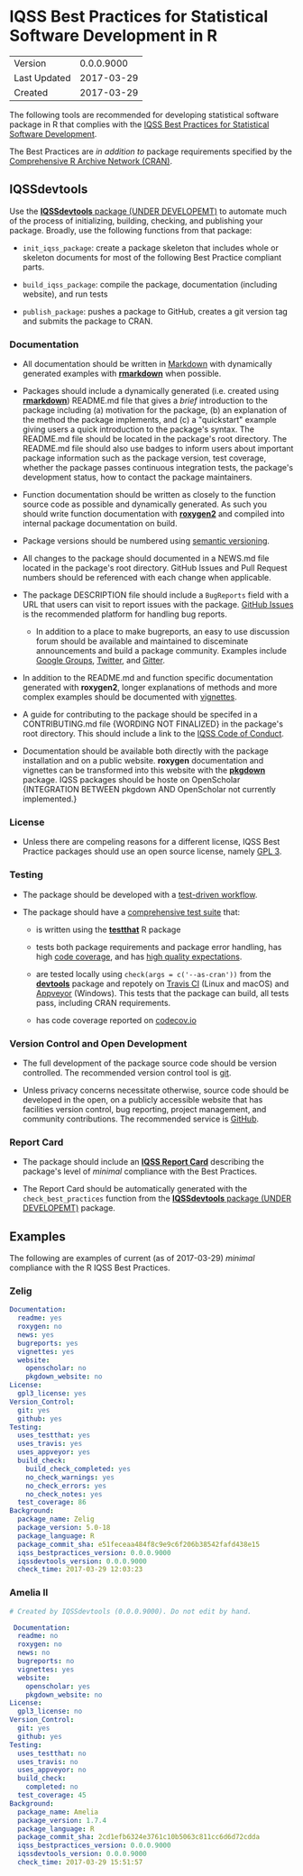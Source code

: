 # IQSS Best Practices for Statistical Software Development in R

|              |                     |
| ------------ | ------------------- |
| Version      | 0.0.0.9000          |
| Last Updated | 2017-03-29          |
| Created      | 2017-03-29          |

The following tools are recommended for developing statistical software package in R that complies with the [IQSS Best Practices for Statistical Software Development](https://github.com/IQSS/social_science_software_toolkit/blob/master/iqss_sss_best_practices.md).

The Best Practices are *in addition to* package requirements specified by the [Comprehensive R Archive Network (CRAN)](https://cran.r-project.org/doc/manuals/r-release/R-exts.html).

## IQSSdevtools

Use the [**IQSSdevtools** package (UNDER DEVELOPEMT)](https://github.com/IQSS/IQSSdevtools) to automate much of the process of initializing, building, checking, and publishing your package. Broadly, use the following functions from that package:

-   `init_iqss_package`: create a package skeleton that includes whole or skeleton documents for most of the following Best Practice compliant parts.

-   `build_iqss_package`: compile the package, documentation (including website), and run tests

-   `publish_package`: pushes a package to GitHub, creates a git version tag and submits the package to CRAN.

### Documentation

-   All documentation should be written in [Markdown](https://en.wikipedia.org/wiki/Markdown) with dynamically generated examples with [**rmarkdown**](http://rmarkdown.rstudio.com/) when possible.

-   Packages should include a dynamically generated (i.e. created using [**rmarkdown**](http://rmarkdown.rstudio.com/)) README.md file that gives a *brief* introduction to the package including (a) motivation for the package, (b) an explanation of the method the package implements, and (c) a "quickstart" example giving users a quick introduction to the package's syntax. The README.md file should be located in the package's root directory. The README.md file should also use badges to inform users about important package information such as the package version, test coverage, whether the package passes continuous integration tests, the package's development status, how to contact the package maintainers.

-   Function documentation should be written as closely to the function source code as possible and dynamically generated. As such you should write function documentation with [**roxygen2**](https://cran.r-project.org/web/packages/roxygen2/vignettes/roxygen2.html) and compiled into internal package documentation on build.

-   Package versions should be numbered using [semantic versioning](http://semver.org/.).

-   All changes to the package should documented in a NEWS.md file located in the package's root directory. GitHub Issues and Pull Request numbers should be referenced with each change when applicable.

-   The package DESCRIPTION file should include a `BugReports` field with a URL that users can visit to report issues with the package. [GitHub Issues](https://guides.github.com/features/issues/) is the recommended platform for handling bug reports.

    +   In addition to a place to make bugreports, an easy to use discussion forum should be available and maintained to disceminate announcements and build a package community. Examples include [Google Groups](https://groups.google.com), [Twitter](https://twitter.com/), and [Gitter](https://gitter.im).

-   In addition to the README.md and function specific documentation generated with **roxygen2**, longer explanations of methods and more complex examples should be documented with [vignettes](http://r-pkgs.had.co.nz/vignettes.html).

-   A guide for contributing to the package should be specifed in a CONTRIBUTING.md file {WORDING NOT FINALIZED} in the package's root directory. This should include a link to the [IQSS Code of Conduct](https://github.com/IQSS/social_science_software_toolkit/blob/master/contributing/iqss_code_of_conduct.md).

-   Documentation should be available both directly with the package installation and on a public website. **roxygen** documentation and vignettes can be transformed into this website with the [**pkgdown**](https://github.com/hadley/pkgdown) package. IQSS packages should be hoste on OpenScholar {INTEGRATION BETWEEN pkgdown AND OpenScholar not currently implemented.}

### License

-   Unless there are compeling reasons for a different license, IQSS Best Practice packages should use an open source license, namely [GPL 3](https://www.gnu.org/licenses/gpl-3.0.en.html).

### Testing

-   The package should be developed with a [test-driven workflow](https://github.com/IQSS/social_science_software_toolkit/blob/master/testing/recommended_testing_tools_R.md#development-process).


-   The package should have a [comprehensive test suite](https://github.com/IQSS/social_science_software_toolkit/blob/master/testing/recommended_testing_tools_R.md) that:

    +   is written using the [**testthat**](https://CRAN.R-project.org/package=testthat) R package

    +   tests both package requirements and package error handling, has high [code coverage](https://en.wikipedia.org/wiki/Code_coverage), and has [high quality expectations](https://github.com/IQSS/social_science_software_toolkit/blob/master/testing/recommended_testing_tools_R.md#what-is-a-high-quality-test).

    +   are tested locally using `check(args = c('--as-cran'))` from the [**devtools**](https://CRAN.R-project.org/package=devtools) package and repotely on [Travis CI](https://travis-ci.org/) (Linux and macOS) and [Appveyor](https://www.appveyor.com/) (Windows). This tests that the package can build, all tests pass, including CRAN requirements.

    +   has code coverage reported on [codecov.io](https://codecov.io/)


### Version Control and Open Development

-   The full development of the package source code should be version controlled. The recommended version control tool is [git](https://git-scm.com/).

-   Unless privacy concerns necessitate otherwise, source code should be developed in the open, on a publicly accessible website that has facilities version control, bug reporting, project management, and community contributions. The recommended service is [GitHub](https://github.com/).

### Report Card

-   The package should include an [**IQSS Report Card**](report_card/iqss_report_card_spec.md) describing the package's level of *minimal* compliance with the Best Practices.

-   The Report Card should be automatically generated with the `check_best_practices` function from the [**IQSSdevtools** package (UNDER DEVELOPEMT)](https://github.com/IQSS/IQSSdevtools) package.


## Examples

The following are examples of current (as of 2017-03-29) *minimal* compliance with the R IQSS Best Practices.

### Zelig

```yaml
Documentation:
  readme: yes
  roxygen: no
  news: yes
  bugreports: yes
  vignettes: yes
  website:
    openscholar: no
    pkgdown_website: no
License:
  gpl3_license: yes
Version_Control:
  git: yes
  github: yes
Testing:
  uses_testthat: yes
  uses_travis: yes
  uses_appveyor: yes
  build_check:
    build_check_completed: yes
    no_check_warnings: yes
    no_check_errors: yes
    no_check_notes: yes
  test_coverage: 86
Background:
  package_name: Zelig
  package_version: 5.0-18
  package_language: R
  package_commit_sha: e51feceaa484f8c9e9c6f206b38542fafd438e15
  iqss_bestpractices_version: 0.0.0.9000
  iqssdevtools_version: 0.0.0.9000
  check_time: 2017-03-29 12:03:23
```

### Amelia II


```yaml
# Created by IQSSdevtools (0.0.0.9000). Do not edit by hand.

 Documentation:
  readme: no
  roxygen: no
  news: no
  bugreports: no
  vignettes: yes
  website:
    openscholar: yes
    pkgdown_website: no
License:
  gpl3_license: no
Version_Control:
  git: yes
  github: yes
Testing:
  uses_testthat: no
  uses_travis: no
  uses_appveyor: no
  build_check:
    completed: no
  test_coverage: 45
Background:
  package_name: Amelia
  package_version: 1.7.4
  package_language: R
  package_commit_sha: 2cd1efb6324e3761c10b5063c811cc6d6d72cdda
  iqss_bestpractices_version: 0.0.0.9000
  iqssdevtools_version: 0.0.0.9000
  check_time: 2017-03-29 15:51:57
```
